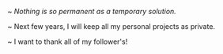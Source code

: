 ~ *Nothing is so permanent as a temporary solution.*

~ Next few years, I will keep all my personal projects as private. 

~ I want to thank all of my follower's! 
